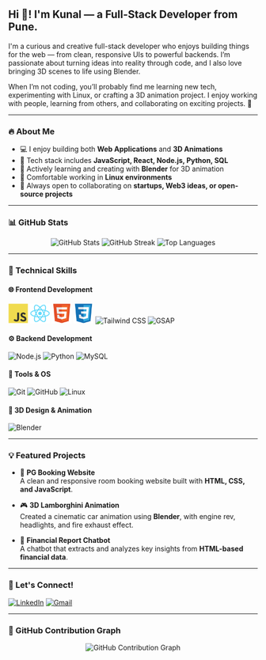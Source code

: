 <h2 align="left">Hi 👋! I'm Kunal — a Full-Stack Developer from Pune.</h2>

I'm a curious and creative full-stack developer who enjoys building things for the web — from clean, responsive UIs to powerful backends. I’m passionate about turning ideas into reality through code, and I also love bringing 3D scenes to life using Blender.

When I’m not coding, you’ll probably find me learning new tech, experimenting with Linux, or crafting a 3D animation project. I enjoy working with people, learning from others, and collaborating on exciting projects. 🚀

---

### 🔥 About Me

- 💻 I enjoy building both **Web Applications** and **3D Animations**
- 🚀 Tech stack includes **JavaScript, React, Node.js, Python, SQL**
- 🎨 Actively learning and creating with **Blender** for 3D animation
- 🐧 Comfortable working in **Linux environments**
- 🤝 Always open to collaborating on **startups, Web3 ideas, or open-source projects**

---


### 📊 GitHub Stats

<div align="center">
  <img src="https://github-readme-stats.vercel.app/api?username=KunalLabs&show_icons=true&theme=dark" height="150" alt="GitHub Stats"/>
  <img src="https://streak-stats.demolab.com?user=KunalLabs&theme=dracula" height="150" alt="GitHub Streak"/>
  <img src="https://github-readme-stats.vercel.app/api/top-langs/?username=KunalLabs&layout=compact&theme=dark" height="150" alt="Top Languages"/>
</div>


---

### 🚀 Technical Skills
#### 🌐 Frontend Development
<div align="left">
  <img src="https://raw.githubusercontent.com/devicons/devicon/master/icons/javascript/javascript-original.svg" height="40" alt="JavaScript"/>
  <img src="https://raw.githubusercontent.com/devicons/devicon/master/icons/react/react-original.svg" height="40" alt="React"/>
  <img src="https://raw.githubusercontent.com/devicons/devicon/master/icons/html5/html5-original.svg" height="40" alt="HTML5"/>
  <img src="https://raw.githubusercontent.com/devicons/devicon/master/icons/css3/css3-original.svg" height="40" alt="CSS3"/>
  <img src="https://raw.githubusercontent.com/gilbarbara/logos/main/logos/tailwindcss-icon.svg" height="40" alt="Tailwind CSS"/>
  <img src="https://raw.githubusercontent.com/gilbarbara/logos/main/logos/gsap.svg" height="40" alt="GSAP"/>
</div>


#### ⚙️ Backend Development
<div align="left">
  <img src="https://cdn.jsdelivr.net/gh/devicons/devicon/icons/nodejs/nodejs-original.svg" height="40" alt="Node.js"/>
  <img src="https://cdn.jsdelivr.net/gh/devicons/devicon/icons/python/python-original.svg" height="40" alt="Python"/>
  <img src="https://cdn.jsdelivr.net/gh/devicons/devicon/icons/mysql/mysql-original.svg" height="40" alt="MySQL"/>
</div>

#### 🔧 Tools & OS
<div align="left">
  <img src="https://cdn.jsdelivr.net/gh/devicons/devicon/icons/git/git-original.svg" height="40" alt="Git"/>
  <img src="https://cdn.jsdelivr.net/gh/devicons/devicon/icons/github/github-original.svg" height="40" alt="GitHub"/>
  <img src="https://cdn.jsdelivr.net/gh/devicons/devicon/icons/linux/linux-original.svg" height="40" alt="Linux"/>
</div>

#### 🎨 3D Design & Animation
<div align="left">
  <img src="https://cdn.jsdelivr.net/gh/devicons/devicon/icons/blender/blender-original.svg" height="40" alt="Blender"/>
</div>

---

### 💡 Featured Projects

- 🚀 **PG Booking Website**  
  A clean and responsive room booking website built with **HTML, CSS, and JavaScript**.

- 🎮 **3D Lamborghini Animation**  
  Created a cinematic car animation using **Blender**, with engine rev, headlights, and fire exhaust effect.

- 🤖 **Financial Report Chatbot**  
  A chatbot that extracts and analyzes key insights from **HTML-based financial data**.

---

### 📩 Let's Connect!

[![LinkedIn](https://img.shields.io/badge/LinkedIn-Connect-blue?style=for-the-badge&logo=linkedin)](https://www.linkedin.com/in/kunal-chaudhari-276311249) 
[![Gmail](https://img.shields.io/badge/Gmail-Send%20Mail-red?style=for-the-badge&logo=gmail)](mailto:kunalchaudhari1200@gmail.com)

---

### 🐍 GitHub Contribution Graph

<div align="center">
  <img src="https://raw.githubusercontent.com/KunalLabs/KunalLabs/output/snake.svg" alt="GitHub Contribution Graph"/>
</div>




